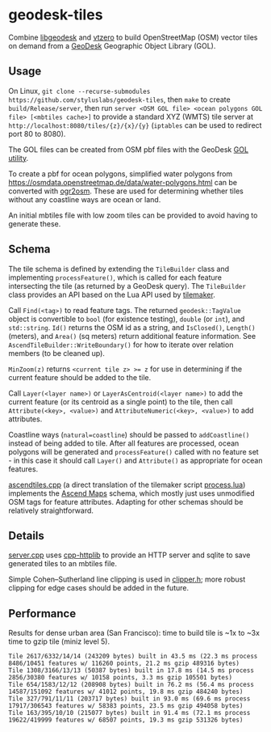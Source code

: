# geodesk-tiles #

Combine [libgeodesk](https://github.com/clarisma/libgeodesk) and [vtzero](https://github.com/mapbox/vtzero) to build OpenStreetMap (OSM) vector tiles on demand from a [GeoDesk](https://www.geodesk.com/) Geographic Object Library (GOL).


## Usage ##

On Linux, `git clone --recurse-submodules https://github.com/styluslabs/geodesk-tiles`, then `make` to create `build/Release/server`, then run `server <OSM GOL file> <ocean polygons GOL file> [<mbtiles cache>]` to provide a standard XYZ (WMTS) tile server at `http://localhost:8080/tiles/{z}/{x}/{y}` (`iptables` can be used to redirect port 80 to 8080).

The GOL files can be created from OSM pbf files with the GeoDesk [GOL utility](https://docs.geodesk.com/gol/build).

To create a pbf for ocean polygons, simplified water polygons from https://osmdata.openstreetmap.de/data/water-polygons.html can be converted with [ogr2osm](https://github.com/roelderickx/ogr2osm).  These are used for determining whether tiles without any coastline ways are ocean or land.

An initial mbtiles file with low zoom tiles can be provided to avoid having to generate these.


## Schema ##

The tile schema is defined by extending the `TileBuilder` class and implementing `processFeature()`, which is called for each feature intersecting the tile (as returned by a GeoDesk query).  The `TileBuilder` class provides an API based on the Lua API used by [tilemaker](https://github.com/systemed/tilemaker/).

Call `Find(<tag>)` to read feature tags.  The returned `geodesk::TagValue` object is convertible to `bool` (for existence testing), `double` (or `int`), and `std::string`.  `Id()` returns the OSM id as a string, and `IsClosed()`, `Length()` (meters), and `Area()` (sq meters) return additional feature information.  See `AscendTileBuilder::WriteBoundary()` for how to iterate over relation members (to be cleaned up).

`MinZoom(z)` returns `<current tile z> >= z` for use in determining if the current feature should be added to the tile.

Call `Layer(<layer name>)` or `LayerAsCentroid(<layer name>)` to add the current feature (or its centroid as a single point) to the tile, then call `Attribute(<key>, <value>)` and `AttributeNumeric(<key>, <value>)` to add attributes.

Coastline ways (`natural=coastline`) should be passed to `addCoastline()` instead of being added to tile.  After all features are processed, ocean polygons will be generated and `processFeature()` called with no feature set - in this case it should call `Layer()` and `Attribute()` as appropriate for ocean features.

[ascendtiles.cpp](ascendtiles.cpp) (a direct translation of the tilemaker script [process.lua](https://github.com/styluslabs/maps/blob/master/scripts/tilemaker/process.lua)) implements the [Ascend Maps](https://github.com/styluslabs/maps/) schema, which mostly just uses unmodified OSM tags for feature attributes.  Adapting for other schemas should be relatively straightforward.


## Details ##

[server.cpp](server.cpp) uses [cpp-httplib](https://github.com/yhirose/cpp-httplib) to provide an HTTP server and sqlite to save generated tiles to an mbtiles file.

Simple Cohen–Sutherland line clipping is used in [clipper.h](clipper.h); more robust clipping for edge cases should be added in the future.


## Performance ##

Results for dense urban area (San Francisco): time to build tile is ~1x to ~3x time to gzip tile (miniz level 5).

    Tile 2617/6332/14/14 (243209 bytes) built in 43.5 ms (22.3 ms process 8486/10451 features w/ 116260 points, 21.2 ms gzip 489316 bytes)
    Tile 1308/3166/13/13 (50387 bytes) built in 17.8 ms (14.5 ms process 2856/30380 features w/ 10158 points, 3.3 ms gzip 105501 bytes)
    Tile 654/1583/12/12 (208908 bytes) built in 76.2 ms (56.4 ms process 14587/151092 features w/ 41012 points, 19.8 ms gzip 484240 bytes)
    Tile 327/791/11/11 (203717 bytes) built in 93.0 ms (69.6 ms process 17917/306543 features w/ 58383 points, 23.5 ms gzip 494058 bytes)
    Tile 163/395/10/10 (215077 bytes) built in 91.4 ms (72.1 ms process 19622/419999 features w/ 68507 points, 19.3 ms gzip 531326 bytes)
